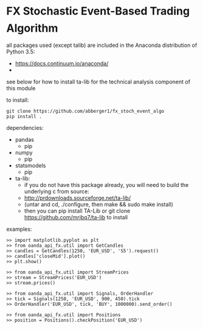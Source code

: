 # FX Stochastic Event-Based Trading Algorithm

all packages used (except talib) are included in the Anaconda distribution of Python 3.5:
  - https://docs.continuum.io/anaconda/
  - 
see below for how to install ta-lib for the technical analysis component of this module

to install:

    git clone https://github.com/abberger1/fx_stoch_event_algo
    pip install .
  
dependencies:
  - pandas
    - pip
  - numpy
    - pip
  - statsmodels
    - pip 
  - ta-lib:
    - if you do not have this package already, you will need to build the underlying c from source:
    - http://prdownloads.sourceforge.net/ta-lib/
    - (untar and cd, ./configure, then make && sudo make install)
    - then you can pip install TA-Lib or git clone https://github.com/mrjbq7/ta-lib to install

examples:
  
    >> import matplotlib.pyplot as plt
    >> from oanda_api_fx.util import GetCandles
    >> candles = GetCandles(1250, 'EUR_USD', 'S5').request()
    >> candles['closeMid'].plot()
    >> plt.show()
    
    >> from oanda_api_fx.util import StreamPrices
    >> stream = StreamPrices('EUR_USD')
    >> stream.prices()
    
    >> from oanda_api_fx.util import Signals, OrderHandler
    >> tick = Signals(1250, 'EUR_USD', 900, 450).tick
    >> OrderHandler('EUR_USD', tick, 'BUY', 1000000).send_order()
    
    >> from oanda_api_fx.util import Positions
    >> position = Positions().checkPosition('EUR_USD')

